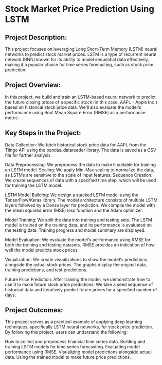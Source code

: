 # Stock Market Price Prediction Using LSTM

## Project Description:

This project focuses on leveraging Long Short-Term Memory (LSTM) neural networks to predict stock market prices. LSTM is a type of recurrent neural network (RNN) known for its ability to model sequential data effectively, making it a popular choice for time series forecasting, such as stock price prediction.

## Project Overview:

In this project, we build and train an LSTM-based neural network to predict the future closing prices of a specific stock (in this case, AAPL - Apple Inc.) based on historical stock price data. We'll also evaluate the model's performance using Root Mean Square Error (RMSE) as a performance metric.

## Key Steps in the Project:

Data Collection:
    We fetch historical stock price data for AAPL from the Tiingo API using the pandas_datareader library.
    The data is saved as a CSV file for further analysis.

Data Preprocessing:
    We preprocess the data to make it suitable for training an LSTM model.
    Scaling: We apply Min-Max scaling to normalize the data, as LSTMs are sensitive to the scale of input features.
    Sequence Creation: We create sequences of data with a specified time step, which will be used for training the LSTM model.

LSTM Model Building:
    We design a stacked LSTM model using the TensorFlow/Keras library.
    The model architecture consists of multiple LSTM layers followed by a Dense layer for prediction.
    We compile the model with the mean squared error (MSE) loss function and the Adam optimizer.

Model Training:
    We split the data into training and testing sets.
    The LSTM model is trained on the training data, and its performance is evaluated on the testing data.
    Training progress and model summary are displayed.

Model Evaluation:
    We evaluate the model's performance using RMSE for both the training and testing datasets.
    RMSE provides an indication of how well the model predicts stock prices.

Visualization:
    We create visualizations to show the model's predictions alongside the actual stock prices.
    The graphs display the original data, training predictions, and test predictions.

Future Price Prediction:
    After training the model, we demonstrate how to use it to make future stock price predictions.
    We take a seed sequence of historical data and iteratively predict future prices for a specified number of days.

## Project Outcomes:

This project serves as a practical example of applying deep learning techniques, specifically LSTM neural networks, for stock price prediction. By following this project, users can understand the following:

How to collect and preprocess financial time series data.
Building and training LSTM models for time series forecasting.
Evaluating model performance using RMSE.
Visualizing model predictions alongside actual data.
Using the trained model to make future price predictions.
